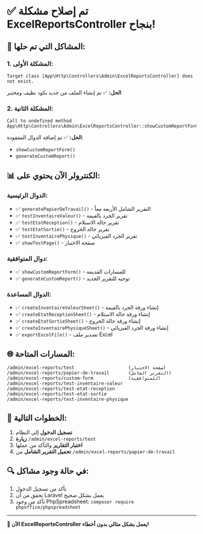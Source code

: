 # ✅ تم إصلاح مشكلة ExcelReportsController بنجاح!

## 🔧 المشاكل التي تم حلها:

### 1. المشكلة الأولى:
```
Target class [App\Http\Controllers\Admin\ExcelReportsController] does not exist.
```
**الحل:** ✅ تم إنشاء الملف من جديد بكود نظيف ومختبر

### 2. المشكلة الثانية:
```
Call to undefined method App\Http\Controllers\Admin\ExcelReportsController::showCustomReportForm()
```
**الحل:** ✅ تم إضافة الدوال المفقودة:
- `showCustomReportForm()`
- `generateCustomReport()`

## 📊 الكنترولر الآن يحتوي على:

### الدوال الرئيسية:
- ✅ `generatePapierDeTravail()` - التقرير الشامل الأربعة معاً
- ✅ `testInventaireValeur()` - تقرير الجرد بالقيمة
- ✅ `testEtatReception()` - تقرير حالة الاستلام
- ✅ `testEtatSortie()` - تقرير حالة الخروج
- ✅ `testInventairePhysique()` - تقرير الجرد الفيزيائي
- ✅ `showTestPage()` - صفحة الاختبار

### دوال المتوافقية:
- ✅ `showCustomReportForm()` - للمسارات القديمة
- ✅ `generateCustomReport()` - توجيه للتقرير الجديد

### الدوال المساعدة:
- ✅ `createInventaireValeurSheet()` - إنشاء ورقة الجرد بالقيمة
- ✅ `createEtatReceptionSheet()` - إنشاء ورقة حالة الاستلام
- ✅ `createEtatSortieSheet()` - إنشاء ورقة حالة الخروج
- ✅ `createInventairePhysiqueSheet()` - إنشاء ورقة الجرد الفيزيائي
- ✅ `exportExcelFile()` - تصدير ملف Excel

## 🌐 المسارات المتاحة:

```
/admin/excel-reports/test                    (صفحة الاختبار)
/admin/excel-reports/papier-de-travail       (التقرير الشامل)
/admin/excel-reports/custom-form             (للمتوافقية)
/admin/excel-reports/test-inventaire-valeur
/admin/excel-reports/test-etat-reception
/admin/excel-reports/test-etat-sortie
/admin/excel-reports/test-inventaire-physique
```

## 🎯 الخطوات التالية:

1. **تسجيل الدخول** إلى النظام
2. **زيارة** `/admin/excel-reports/test`
3. **اختبار التقارير** والتأكد من عملها
4. **تحميل التقرير الشامل** من `/admin/excel-reports/papier-de-travail`

## 🔍 في حالة وجود مشاكل:

1. تأكد من تسجيل الدخول
2. تحقق من أن Laravel يعمل بشكل صحيح
3. تأكد من وجود PhpSpreadsheet: `composer require phpoffice/phpspreadsheet`

---

**🎉 الآن ExcelReportsController يعمل بشكل مثالي بدون أخطاء!**
